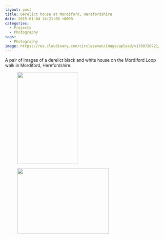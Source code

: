 ```yaml
---
layout: post
title: Derelict house at Mordiford, Herefordshire
date: 2015-01-04 14:21:00 +0000
categories:
  - Projects
  - Photography
tags:
  - Photography
image: https://res.cloudinary.com/circleseven/image/upload/v1760720721/2022/12/dsc_0025_16178123268_o.jpg
---
```

A pair of images of a derelict black and white house on the Mordiford Loop walk in Mordiford, Herefordshire.

<div class="gallery">

<figure><a href="https://res.cloudinary.com/circleseven/image/upload/c_limit,w_1600,q_auto,f_auto/12/dsc_0026_16339765756_o-scaled"><img src="https://res.cloudinary.com/circleseven/image/upload/q_auto,f_auto/12/dsc_0026_16339765756_o" width="199" height="300" alt="" loading="lazy"></a></figure>
<figure><a href="https://res.cloudinary.com/circleseven/image/upload/c_limit,w_1600,q_auto,f_auto/12/dsc_0025_16178123268_o-scaled"><img src="https://res.cloudinary.com/circleseven/image/upload/q_auto,f_auto/12/dsc_0025_16178123268_o" width="300" height="214" alt="" loading="lazy"></a></figure>

</div>
